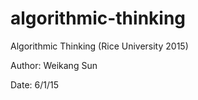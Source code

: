 # algorithmic-thinking
Algorithmic Thinking (Rice University 2015)

Author: Weikang Sun

Date: 6/1/15
